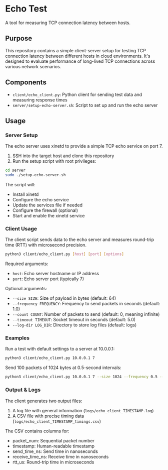 # Echo Test

A tool for measuring TCP connection latency between hosts.

## Purpose

This repository contains a simple client-server setup for testing TCP connection latency between different hosts in cloud environments. It's designed to evaluate performance of long-lived TCP connections across various network scenarios.

## Components

- `client/echo_client.py`: Python client for sending test data and measuring response times
- `server/setup-echo-server.sh`: Script to set up and run the echo server

## Usage

### Server Setup

The echo server uses xinetd to provide a simple TCP echo service on port 7.

1. SSH into the target host and clone this repository
2. Run the setup script with root privileges:

```bash
cd server
sudo ./setup-echo-server.sh
```

The script will:
- Install xinetd
- Configure the echo service
- Update the services file if needed
- Configure the firewall (optional)
- Start and enable the xinetd service

### Client Usage

The client script sends data to the echo server and measures round-trip time (RTT) with microsecond precision.

```bash
python3 client/echo_client.py [host] [port] [options]
```

Required arguments:
- `host`: Echo server hostname or IP address
- `port`: Echo server port (typically 7)

Optional arguments:
- `--size SIZE`: Size of payload in bytes (default: 64)
- `--frequency FREQUENCY`: Frequency to send packets in seconds (default: 1.0)
- `--count COUNT`: Number of packets to send (default: 0, meaning infinite)
- `--timeout TIMEOUT`: Socket timeout in seconds (default: 5.0)
- `--log-dir LOG_DIR`: Directory to store log files (default: logs)

### Examples

Run a test with default settings to a server at 10.0.0.1:
```bash
python3 client/echo_client.py 10.0.0.1 7
```

Send 100 packets of 1024 bytes at 0.5-second intervals:
```bash
python3 client/echo_client.py 10.0.0.1 7 --size 1024 --frequency 0.5 --count 100
```

### Output & Logs

The client generates two output files:
1. A log file with general information (`logs/echo_client_TIMESTAMP.log`)
2. A CSV file with precise timing data (`logs/echo_client_TIMESTAMP_timings.csv`)

The CSV contains columns for:
- packet_num: Sequential packet number
- timestamp: Human-readable timestamp
- send_time_ns: Send time in nanoseconds
- receive_time_ns: Receive time in nanoseconds
- rtt_us: Round-trip time in microseconds